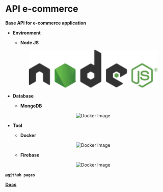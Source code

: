 # __API e-commerce__

__Base API for e-commerce application__

* __Environment__

    * __Node JS__

        <p align="center"><img src="https://github.com/nodejs/nodejs.dev/raw/main/src/images/logos/nodejs-logo-light-mode.svg" height="120px"/>
        </p>

* __Database__

    * __MongoDB__

        <p align="center"><img src="https://www.undernews.fr/wp-content/uploads/2017/01/mongo-db-logo.png"alt="Docker Image" height="120px"/>
        </p>

* __Tool__

    * __Docker__

        <p align="center"><img src="https://cdn.worldvectorlogo.com/logos/docker.svg"alt="Docker Image" height="120px"/>
        </p>
    
    * __Firebase__

        <p align="center"><img src="https://cdn.iconscout.com/icon/free/png-256/firebase-1-282796.png"alt="Docker Image" height="120px"/>
        </p>


__`@github pages`__ 

[__Docs__](https://luongvantuit.github.io/se06-api/docs)